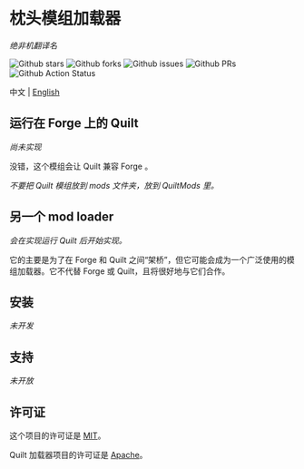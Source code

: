 # 枕头模组加载器
_绝非机翻译名_

![Github stars](https://img.shields.io/github/stars/PillowMC/pillow.svg)
![Github forks](https://img.shields.io/github/forks/PillowMC/pillow.svg)
![Github issues](https://img.shields.io/github/issues/PillowMC/pillow.svg)
![Github PRs](https://img.shields.io/github/issues-pr/PillowMC/pillow.svg)
![Github Action Status](https://img.shields.io/github/workflow/status/PillowMC/pillow/Java%20CI%20with%20Gradle/dev.svg)

中文 | [English](README.md)

## 运行在 Forge 上的 Quilt

_尚未实现_

没错，这个模组会让 Quilt 兼容 Forge 。

_不要把 Quilt 模组放到 mods 文件夹，放到 QuiltMods 里。_

## 另一个 mod loader

_会在实现运行 Quilt 后开始实现。_

它的主要是为了在 Forge 和 Quilt 之间“架桥”，但它可能会成为一个广泛使用的模组加载器。它不代替 Forge 或 Quilt，且将很好地与它们合作。

## 安装

_未开发_

## 支持

_未开放_

## 许可证

这个项目的许可证是 [MIT](License.txt)。

Quilt 加载器项目的许可证是 [Apache](License.Quilt.txt)。

